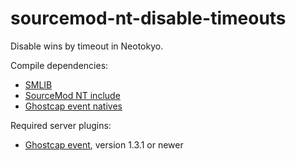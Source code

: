 # sourcemod-nt-disable-timeouts
Disable wins by timeout in Neotokyo.

Compile dependencies:
  - <a target="_blank" href="https://github.com/bcserv/smlib/">SMLIB</a>
  - <a target="_blank" href="https://github.com/softashell/sourcemod-nt-include">SourceMod NT include</a>
  - <a target="_blank" href="https://github.com/softashell/nt-sourcemod-plugins">Ghostcap event natives</a>

Required server plugins:
  - <a target="_blank" href="https://github.com/softashell/nt-sourcemod-plugins">Ghostcap event</a>, version 1.3.1 or newer
